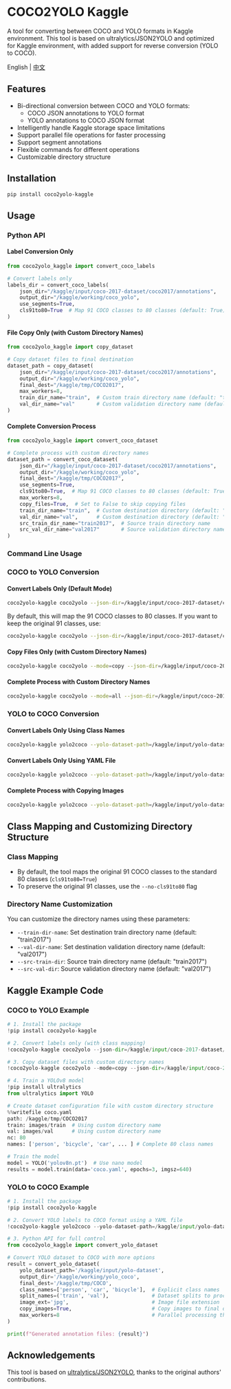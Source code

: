 # COCO2YOLO Kaggle

A tool for converting between COCO and YOLO formats in Kaggle environment. This tool is based on ultralytics/JSON2YOLO and optimized for Kaggle environment, with added support for reverse conversion (YOLO to COCO).

English | [中文](README.zh.md)

## Features

- Bi-directional conversion between COCO and YOLO formats:
  - COCO JSON annotations to YOLO format
  - YOLO annotations to COCO JSON format
- Intelligently handle Kaggle storage space limitations
- Support parallel file operations for faster processing
- Support segment annotations
- Flexible commands for different operations
- Customizable directory structure

## Installation

```bash
pip install coco2yolo-kaggle
```

## Usage

### Python API

#### Label Conversion Only

```python
from coco2yolo_kaggle import convert_coco_labels

# Convert labels only
labels_dir = convert_coco_labels(
    json_dir="/kaggle/input/coco-2017-dataset/coco2017/annotations",
    output_dir="/kaggle/working/coco_yolo",
    use_segments=True,
    cls91to80=True  # Map 91 COCO classes to 80 classes (default: True)
)
```

#### File Copy Only (with Custom Directory Names)

```python
from coco2yolo_kaggle import copy_dataset

# Copy dataset files to final destination
dataset_path = copy_dataset(
    json_dir="/kaggle/input/coco-2017-dataset/coco2017/annotations",
    output_dir="/kaggle/working/coco_yolo",
    final_dest="/kaggle/tmp/COCO2017",
    max_workers=8,
    train_dir_name="train",  # Custom train directory name (default: "train2017")
    val_dir_name="val"       # Custom validation directory name (default: "val2017")
)
```

#### Complete Conversion Process

```python
from coco2yolo_kaggle import convert_coco_dataset

# Complete process with custom directory names
dataset_path = convert_coco_dataset(
    json_dir="/kaggle/input/coco-2017-dataset/coco2017/annotations",
    output_dir="/kaggle/working/coco_yolo",
    final_dest="/kaggle/tmp/COCO2017",
    use_segments=True,
    cls91to80=True,  # Map 91 COCO classes to 80 classes (default: True)
    max_workers=8,
    copy_files=True,  # Set to False to skip copying files
    train_dir_name="train",  # Custom destination directory (default: "train2017")
    val_dir_name="val",      # Custom destination directory (default: "val2017")
    src_train_dir_name="train2017",  # Source train directory name
    src_val_dir_name="val2017"       # Source validation directory name
)
```

### Command Line Usage

### COCO to YOLO Conversion

#### Convert Labels Only (Default Mode)

```bash
coco2yolo-kaggle coco2yolo --json-dir=/kaggle/input/coco-2017-dataset/coco2017/annotations --output-dir=/kaggle/working/coco_yolo
```

By default, this will map the 91 COCO classes to 80 classes. If you want to keep the original 91 classes, use:

```bash
coco2yolo-kaggle coco2yolo --json-dir=/kaggle/input/coco-2017-dataset/coco2017/annotations --output-dir=/kaggle/working/coco_yolo --no-cls91to80
```

#### Copy Files Only (with Custom Directory Names)

```bash
coco2yolo-kaggle coco2yolo --mode=copy --json-dir=/kaggle/input/coco-2017-dataset/coco2017/annotations --output-dir=/kaggle/working/coco_yolo --final-dest=/kaggle/tmp/COCO2017 --train-dir-name=train --val-dir-name=val
```

#### Complete Process with Custom Directory Names

```bash
coco2yolo-kaggle coco2yolo --mode=all --json-dir=/kaggle/input/coco-2017-dataset/coco2017/annotations --output-dir=/kaggle/working/coco_yolo --final-dest=/kaggle/tmp/COCO2017 --train-dir-name=train --val-dir-name=val
```

### YOLO to COCO Conversion

#### Convert Labels Only Using Class Names

```bash
coco2yolo-kaggle yolo2coco --yolo-dataset-path=/kaggle/input/yolo-dataset --output-dir=/kaggle/working/yolo_coco --class-names="person,car,bicycle"
```

#### Convert Labels Only Using YAML File

```bash
coco2yolo-kaggle yolo2coco --yolo-dataset-path=/kaggle/input/yolo-dataset --output-dir=/kaggle/working/yolo_coco --yaml-path=/kaggle/input/yolo-dataset/data.yaml
```

#### Complete Process with Copying Images

```bash
coco2yolo-kaggle yolo2coco --yolo-dataset-path=/kaggle/input/yolo-dataset --output-dir=/kaggle/working/yolo_coco --final-dest=/kaggle/tmp/COCO --yaml-path=/kaggle/input/yolo-dataset/data.yaml --copy-images
```

## Class Mapping and Customizing Directory Structure

### Class Mapping

- By default, the tool maps the original 91 COCO classes to the standard 80 classes (`cls91to80=True`)
- To preserve the original 91 classes, use the `--no-cls91to80` flag

### Directory Name Customization
You can customize the directory names using these parameters:

- `--train-dir-name`: Set destination train directory name (default: "train2017")
- `--val-dir-name`: Set destination validation directory name (default: "val2017")
- `--src-train-dir`: Source train directory name (default: "train2017")
- `--src-val-dir`: Source validation directory name (default: "val2017")

## Kaggle Example Code

### COCO to YOLO Example

```python
# 1. Install the package
!pip install coco2yolo-kaggle

# 2. Convert labels only (with class mapping)
!coco2yolo-kaggle coco2yolo --json-dir=/kaggle/input/coco-2017-dataset/coco2017/annotations --output-dir=/kaggle/working/coco_yolo

# 3. Copy dataset files with custom directory names
!coco2yolo-kaggle coco2yolo --mode=copy --json-dir=/kaggle/input/coco-2017-dataset/coco2017/annotations --output-dir=/kaggle/working/coco_yolo --final-dest=/kaggle/tmp/COCO2017 --train-dir-name=train --val-dir-name=val

# 4. Train a YOLOv8 model
!pip install ultralytics
from ultralytics import YOLO

# Create dataset configuration file with custom directory structure
%%writefile coco.yaml
path: /kaggle/tmp/COCO2017
train: images/train  # Using custom directory name
val: images/val      # Using custom directory name
nc: 80
names: ['person', 'bicycle', 'car', ... ] # Complete 80 class names

# Train the model
model = YOLO('yolov8n.pt')  # Use nano model
results = model.train(data='coco.yaml', epochs=3, imgsz=640)
```

### YOLO to COCO Example

```python
# 1. Install the package
!pip install coco2yolo-kaggle

# 2. Convert YOLO labels to COCO format using a YAML file
!coco2yolo-kaggle yolo2coco --yolo-dataset-path=/kaggle/input/yolo-dataset --output-dir=/kaggle/working/yolo_coco --yaml-path=/kaggle/input/yolo-dataset/data.yaml

# 3. Python API for full control
from coco2yolo_kaggle import convert_yolo_dataset

# Convert YOLO dataset to COCO with more options
result = convert_yolo_dataset(
    yolo_dataset_path='/kaggle/input/yolo-dataset',
    output_dir='/kaggle/working/yolo_coco',
    final_dest='/kaggle/tmp/COCO',
    class_names=['person', 'car', 'bicycle'],  # Explicit class names
    split_names=('train', 'val'),              # Dataset splits to process
    image_ext='jpg',                           # Image file extension
    copy_images=True,                          # Copy images to final destination
    max_workers=8                              # Parallel processing threads
)

print(f"Generated annotation files: {result}")
```

## Acknowledgements

This tool is based on [ultralytics/JSON2YOLO](https://github.com/ultralytics/JSON2YOLO), thanks to the original authors' contributions.